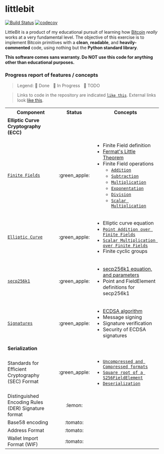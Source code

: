 # littlebit

[![Build Status](https://travis-ci.org/onyb/littlebit.svg?branch=master)](https://travis-ci.org/onyb/littlebit)
[![codecov](https://codecov.io/gh/onyb/littlebit/branch/master/graph/badge.svg)](https://codecov.io/gh/onyb/littlebit)


LittleBit is a product of my educational pursuit of learning how [Bitcoin](https://bitcoin.org/bitcoin.pdf) _really_ works at a very fundamental level. The objective of this exercise is to implement Bitcoin primitives with a **clean**, **readable**, and **heavily-commented** code, using nothing but the **Python standard library**.

**This software comes sans warranty. Do NOT use this code for anything other than educational purposes.**


### Progress report of features / concepts

> Legend: :green_apple: Done &nbsp; :lemon: In Progress &nbsp; :tomato: TODO

> Links to code in the repository are indicated [`like this`](). External links look [like this]().

<table>
  <tbody>
    <tr>
      <th>Component</th>
      <th align="center">Status</th>
      <th align="center">Concepts</th>
    </tr>
    <tr>
      <td><b>Elliptic Curve Cryptography (ECC)</b></td>
      <td align="center"></td>
      <td></td>
    </tr>
    <tr>
      <td><a href="littlebit/ecc/field.py"><code>Finite Fields</code></a></td>
      <td align="center">:green_apple:</td>
      <td>
        <ul>
          <li>
            Finite Field definition
          </li>
          <li>
            <a href="https://brilliant.org/wiki/fermats-little-theorem/">Fermat's Little Theorem</a>
          </li>
          <li>
            Finite Field operations
            <ul>
              <li><a href="littlebit/ecc/field.py#L19-L25"><code>Addition</code></li>
              <li><a href="littlebit/ecc/field.py#L27-L33"><code>Subtraction</code></li>
              <li><a href="littlebit/ecc/field.py#L35-L41"><code>Multiplication</code></li>
              <li><a href="littlebit/ecc/field.py#L43-L67"><code>Exponentation</code></li>
              <li><a href="littlebit/ecc/field.py#L69-L82"><code>Division</code></li>
              <li><a href="littlebit/ecc/field.py#L84-L90"><code>Scalar Multiplication</code></li>
            </ul>
          </li>
        </ul>
      </td>
    </tr>
    <tr>
      <td><a href="littlebit/ecc/point.py"><code>Elliptic Curve</code></a></td>
      <td align="center">:green_apple:</td>
      <td>
        <ul>
          <li>
            Elliptic curve equation
          </li>
          <li>
            <a href="littlebit/ecc/point.py#L34-L104"><code>Point Addition over Finite Fields</code></a>
          </li>
          <li>
            <a href="littlebit/ecc/point.py#L106-L123"><code>Scalar Multiplication over Finite Fields</code></a>
          </li>
          <li>
            Finite cyclic groups
          </li>
        </ul>
      </td>
    </tr>
    <tr>
      <td><a href="littlebit/ecc/secp256k1.py"><code>secp256k1</code></a></td>
      <td align="center">:green_apple:</td>
      <td>
        <ul>
          <li><a href="https://en.bitcoin.it/wiki/Secp256k1">secp256k1 equation, and parameters</a></li>
          <li>Point and FieldElement definitions for secp256k1</li>
        </ul>
      </td>
    </tr>
    <tr>
      <td><a href="littlebit/ecc/secp256k1.py"><code>Signatures</code></a></td>
      <td align="center">:green_apple:</td>
      <td>
        <ul>
          <li><a href="https://en.wikipedia.org/wiki/Elliptic_Curve_Digital_Signature_Algorithm">ECDSA algorithm</a></li>
          <li>Message signing</li>
          <li>Signature verification</li>
          <li>Security of ECDSA signatures</li>
        </ul>
      </td>
    </tr>
    <tr>
      <td><b>Serialization</b></td>
      <td align="center"></td>
      <td></td>
    </tr>
    <tr>
      <td>Standards for Efficient Cryptography (SEC) Format</td>
      <td align="center">:green_apple:</td>
      <td>
        <ul>
          <li><a href="littlebit/ecc/secp256k1.py#L78-L103"><code>Uncompressed and Compressed formats</code></a></li>
          <li><a href="littlebit/ecc/secp256k1.py#L26-L45"><code>Square root of a S256FieldElement</code></a></li>
          <li><a href="littlebit/ecc/secp256k1.py#L105-L134"><code>Deserialization</code></a></li>
        </ul>
      </td>
    </tr>
    <tr>
      <td>Distinguished Encoding Rules (DER) Signature format</td>
      <td align="center">:lemon:</td>
      <td>
      </td>
    </tr>
    <tr>
      <td>Base58 encoding</td>
      <td align="center">:tomato:</td>
      <td>
      </td>
    </tr>
    <tr>
      <td>Address Format</td>
      <td align="center">:tomato:</td>
      <td>
      </td>
    </tr>
    <tr>
      <td>Wallet Import Format (WIF)</td>
      <td align="center">:tomato:</td>
      <td>
      </td>
    </tr>
  </tbody>
</table>
